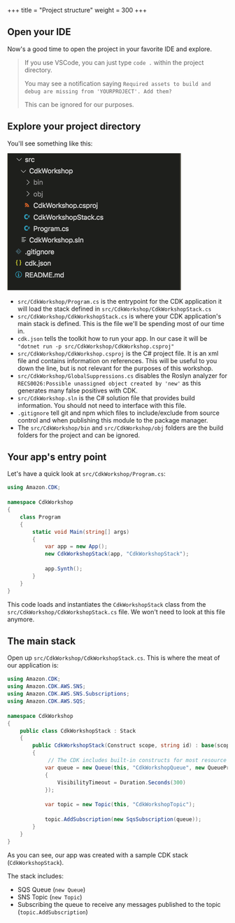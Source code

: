 +++
title = "Project structure"
weight = 300
+++

## Open your IDE

Now's a good time to open the project in your favorite IDE and explore.

> If you use VSCode, you can just type `code .` within the project directory.
> 
> You may see a notification saying `Required assets to build and debug are missing from 'YOURPROJECT'. Add them?` 
> 
> This can be ignored for our purposes.

## Explore your project directory

You'll see something like this:

![](./structure.png)

* `src/CdkWorkshop/Program.cs` is the entrypoint for the CDK application it will load the stack defined in `src/CdkWorkshop/CdkWorkshopStack.cs`
* `src/CdkWorkshop/CdkWorkshopStack.cs` is where your CDK application's main stack is defined. This is the file we'll be spending most of our time in.
* `cdk.json` tells the toolkit how to run your app. In our case it will be `"dotnet run -p src/CdkWorkshop/CdkWorkshop.csproj"`
* `src/CdkWorkshop/CdkWorkshop.csproj` is the C# project file. It is an xml file and contains information on references. This will be useful to you down the line, but is not relevant for the purposes of this workshop.
* `src/CdkWorkshop/GlobalSuppressions.cs` disables the Roslyn analyzer for `RECS0026:Possible unassigned object created by 'new'` as this generates many false positives with CDK.
* `src/CdkWorkshop.sln` is the C# solution file that provides build information. You should not need to interface with this file.
* `.gitignore` tell git and npm which files to include/exclude
  from source control and when publishing this module to the package manager.
* The `src/CdkWorkshop/bin` and `src/CdkWorkshop/obj` folders are the build folders for the project and can be ignored.

## Your app's entry point

Let's have a quick look at `src/CdkWorkshop/Program.cs`:

```c#
using Amazon.CDK;

namespace CdkWorkshop
{
    class Program
    {
        static void Main(string[] args)
        {
            var app = new App();
            new CdkWorkshopStack(app, "CdkWorkshopStack");

            app.Synth();
        }
    }
}
```

This code loads and instantiates the `CdkWorkshopStack` class from the
`src/CdkWorkshop/CdkWorkshopStack.cs` file. We won't need to look at this file anymore.

## The main stack

Open up `src/CdkWorkshop/CdkWorkshopStack.cs`. This is where the meat of our application
is:

```cs
using Amazon.CDK;
using Amazon.CDK.AWS.SNS;
using Amazon.CDK.AWS.SNS.Subscriptions;
using Amazon.CDK.AWS.SQS;

namespace CdkWorkshop
{
    public class CdkWorkshopStack : Stack
    {
        public CdkWorkshopStack(Construct scope, string id) : base(scope, id)
        {
             // The CDK includes built-in constructs for most resource types, such as Queues and Topics.
            var queue = new Queue(this, "CdkWorkshopQueue", new QueueProps
            {
                VisibilityTimeout = Duration.Seconds(300)
            });

            var topic = new Topic(this, "CdkWorkshopTopic");

            topic.AddSubscription(new SqsSubscription(queue));
        }
    }
}
```

As you can see, our app was created with a sample CDK stack
(`CdkWorkshopStack`).

The stack includes:

- SQS Queue (`new Queue`)
- SNS Topic (`new Topic`)
- Subscribing the queue to receive any messages published to the topic (`topic.AddSubscription`)
